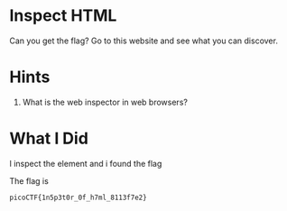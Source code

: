 # Inspect HTML
Can you get the flag?
Go to this website and see what you can discover.

# Hints
1. What is the web inspector in web browsers?

# What I Did

I inspect the element and i 
found the flag

The flag is 

``` picoCTF{1n5p3t0r_0f_h7ml_8113f7e2} ```